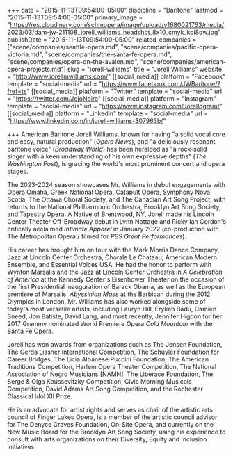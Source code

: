 +++
date = "2015-11-13T09:54:00-05:00"
discipline = "Baritone"
lastmod = "2015-11-13T09:54:00-05:00"
primary_image = "https://res.cloudinary.com/schmopera/image/upload/v1680021763/media/2023/03/dam-jw-211108_jorell_williams_headshot_8x10_cmyk_koi8qw.jpg"
publishDate = "2015-11-13T09:54:00-05:00"
related_companies = ["scene/companies/seattle-opera.md", "scene/companies/pacific-opera-victoria.md", "scene/companies/the-santa-fe-opera.md", "scene/companies/opera-on-the-avalon.md", "scene/companies/american-opera-projects.md"]
slug = "jorell-williams"
title = "Jorell Williams"
website = "http://www.jorellmwilliams.com/"
[[social_media]]
platform = "Facebook"
template = "social-media"
url = "https://www.facebook.com/JWBaritone/?fref=ts"
[[social_media]]
platform = "Twitter"
template = "social-media"
url = "https://twitter.com/JojoNoire"
[[social_media]]
platform = "Instagram"
template = "social-media"
url = "https://www.instagram.com/Jorellogram/"
[[social_media]]
platform = "Linkedin"
template = "social-media"
url = "https://www.linkedin.com/in/jorell-williams-307963b/"

+++
American Baritone Jorell Williams, known for having "a solid vocal core and easy, natural production" (_Opera News_), and "a deliciously resonant baritone voice" (_Broadway World_) has been heralded as "a rock-solid singer with a keen understanding of his own expressive depths" (_The Washington Post_), is gracing the world's most prominent concert and opera stages.

The 2023-2024 season showcases Mr. Williams in debut engagements with Opera Omaha, Greek National Opera, Catapult Opera, Symphony Nova Scotia, The Ottawa Choral Society, and The Canadian Art Song Project, with returns to the National Philharmonic Orchestra, Brooklyn Art Song Society, and Tapestry Opera. A Native of Brentwood, NY, Jorell made his Lincoln Center Theater Off-Broadway debut in Lynn Nottage and Ricky Ian Gordon's critically acclaimed _Intimate Apparel_ in January 2022 (co-production with The Metropolitan Opera / filmed for _PBS Great Performances_). 

His career has brought him on tour with the Mark Morris Dance Company, Jazz at Lincoln Center Orchestra, Chorale Le Chateau, American Modern Ensemble, and Essential Voices USA. He had the honor to perform with Wynton Marsalis and the Jazz at Lincoln Center Orchestra in _A Celebration of America_ at the Kennedy Center's Eisenhower Theater on the occasion of the first Presidential Inauguration of Barack Obama, as well as the European premiere of Marsalis' _Abyssinian Mass_ at the Barbican during the 2012 Olympics in London. Mr. Williams has also worked alongside some of today's most versatile artists, including Lauryn Hill, Erykah Badu, Damien Sneed, Jon Batiste, David Lang, and most recently, Jennifer Higdon for her 2017 Grammy nominated World Premiere Opera _Cold Mountain_ with the Santa Fe Opera.

Jorell has won awards from organizations such as The Jensen Foundation, The Gerda Lissner International Competition, The Schuyler Foundation for Career Bridges, The Licia Albanese Puccini Foundation, The American Traditions Competition, Harlem Opera Theater Competition, The National Association of Negro Musicians [NAMN], The Liberace Foundation, The Serge & Olga Koussevitzky Competition, Civic Morning Musicals Competition, David Adams Art Song Competition, and the Rochester Classical Idol XII Prize. 

He is an advocate for artist rights and serves as chair of the artistic arts council of Finger Lakes Opera, is a member of the artistic council advisor for The Denyce Graves Foundation, On-Site Opera, and currently on the New Music Board for the Brooklyn Art Song Society, using his experience to consult with arts organizations on their Diversity, Equity and Inclusion initiatives. 